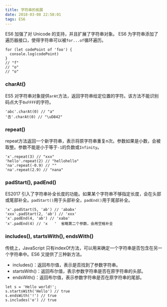 ```yaml
---
title: 字符串的拓展
date: 2018-03-08 22:58:01
tags: ES6
---
```

ES6 加强了对 Unicode 的支持，并且扩展了字符串对象。
ES6 为字符串添加了遍历器接口，使得字符串可以被`for...of`循环遍历。
```
for (let codePoint of 'foo') {
  console.log(codePoint)
}
// "f"
// "o"
// "o"
```

### charAt()
ES5 对字符串对象提供`arAt`方法，返回字符串给定位置的字符。该方法不能识别码点大于`0xFFFF`的字符。
```
'abc'.charAt(0) // "a"
'𠮷'.charAt(0) // "\uD842"
```

### repeat()
repeat方法返回一个新字符串，表示将原字符串重复n次。参数如果是小数，会被取整。参数不能是小于等于`-1`的负数或`Infinity`。
```
'x'.repeat(3) // "xxx"
'hello'.repeat(2) // "hellohello"
'na'.repeat(-0.9) // ""
'na'.repeat(2.9) // "nana"
```
<!-- more -->
### padStart(), padEnd()
ES2017 引入了字符串补全长度的功能。如果某个字符串不够指定长度，会在头部或尾部补全。`padStart()`用于头部补全，`padEnd()`用于尾部补全。
```
'x'.padStart(5, 'ab') // 'ababx'
'xxx'.padStart(2, 'ab') // 'xxx'
'x'.padEnd(4, 'ab') // 'xaba'
'x'.padEnd(4) // 'x   '  省略第二个参数，会用空格补全
```

### includes(), startsWith(), endsWith()
传统上，JavaScript 只有indexOf方法，可以用来确定一个字符串是否包含在另一个字符串中。ES6 又提供了三种新方法。

* includes()：返回布尔值，表示是否找到了参数字符串。
* startsWith()：返回布尔值，表示参数字符串是否在原字符串的头部。
* endsWith()：返回布尔值，表示参数字符串是否在原字符串的尾部。
```
let s = 'Hello world!';
s.startsWith('Hello') // true
s.endsWith('!') // true
s.includes('o') // true
```
